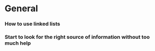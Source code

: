 # General

### How to use linked lists
### Start to look for the right source of information without too much help